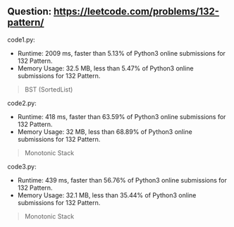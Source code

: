 ## Question: https://leetcode.com/problems/132-pattern/

code1.py:
* Runtime: 2009 ms, faster than 5.13% of Python3 online submissions for 132 Pattern.
* Memory Usage: 32.5 MB, less than 5.47% of Python3 online submissions for 132 Pattern.
> BST (SortedList)

code2.py:
* Runtime: 418 ms, faster than 63.59% of Python3 online submissions for 132 Pattern.
* Memory Usage: 32 MB, less than 68.89% of Python3 online submissions for 132 Pattern.
> Monotonic Stack

code3.py:
* Runtime: 439 ms, faster than 56.76% of Python3 online submissions for 132 Pattern.
* Memory Usage: 32.1 MB, less than 35.44% of Python3 online submissions for 132 Pattern.
> Monotonic Stack